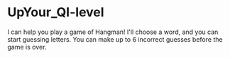 # UpYour_QI-level
I can help you play a game of Hangman! I'll choose a word, and you can start guessing letters. You can make up to 6 incorrect guesses before the game is over.
